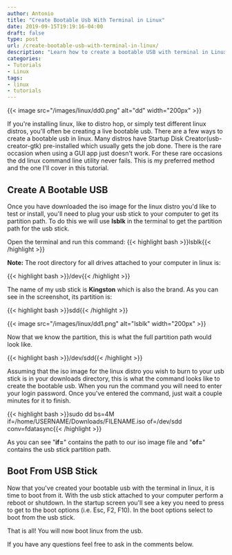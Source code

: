 ```yaml
---
author: Antonio
title: "Create Bootable Usb With Terminal in Linux"
date: 2019-09-15T19:19:16-04:00
draft: false
type: post
url: /create-bootable-usb-with-terminal-in-linux/
description: "Learn how to create a bootable USB with terminal in Linux. Use the dd command in the terminal to make a live bootable usb from a linux iso image file to install or try a linux distribution."
categories:
- Tutorials
- Linux
tags:
- linux
- tutorials
---
```


{{< image src="/images/linux/dd0.png" alt="dd" width="200px" >}}

If you're installing linux, like to distro hop, or simply test different linux distros, you'll often be creating a live bootable usb. There are a few ways to create a bootable usb in linux. Many distros have Startup Disk Creator(usb-creator-gtk) pre-installed which usually gets the job done. There is the rare occasion when using a GUI app just doesn't work. For these rare occasions the dd linux command line utility never fails. This is my preferred method and the one I'll cover in this tutorial.

<!--more-->

## **Create A Bootable USB**

Once you have downloaded the iso image for the linux distro you'd like to test or install, you'll need to plug your usb stick to your computer to get its partition path. To do this we will use **lsblk** in the terminal to get the partition path for the usb stick.

Open the terminal and run this command:
{{< highlight bash >}}lsblk{{< /highlight >}}

**Note:** The root directory for all drives attached to your computer in linux is:

{{< highlight bash >}}/dev{{< /highlight >}}

The name of my usb stick is **Kingston** which is also the brand. As you can see in the screenshot, its partition is:

{{< highlight bash >}}sdd{{< /highlight >}}

{{< image src="/images/linux/dd1.png" alt="lsblk" width="200px" >}}

Now that we know the partition, this is what the full partition path would look like.

{{< highlight bash >}}/dev/sdd{{< /highlight >}}

<!--adsense-->

Assuming that the iso image for the linux distro you wish to burn to your usb stick is in your downloads directory, this is what the command looks like to create the bootable usb. When you run the command you will need to enter your login password. Once you've entered the command, just wait a couple minutes for it to finish.

{{< highlight bash >}}sudo dd bs=4M if=/home/USERNAME/Downloads/FILENAME.iso of=/dev/sdd conv=fdatasync{{< /highlight >}}

As you can see "**if=**" contains the path to our iso image file and "**of=**" contains the usb stick partition path.

## **Boot From USB Stick**

Now that you've created your bootable usb with the terminal in linux, it is time to boot from it. With the usb stick attached to your computer perform a reboot or shutdown. In the startup screen you'll see a key you need to press to get to the boot options (i.e. Esc, F2, F10). In the boot options select to boot from the usb stick.

That is all! You will now boot linux from the usb.

If you have any questions feel free to ask in the comments below.
